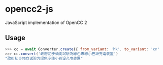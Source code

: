 # opencc2-js

JavaScript implementation of OpenCC 2

## Usage

```javascript
>>> cc = await Converter.create({ from_variant: 'hk', to_variant: 'cn' });
>>> cc.convert('政府初步傾向試驗為綠色專線小巴設充電裝置')
"政府初步倾向试验为绿色专线小巴设充电装置"
```
